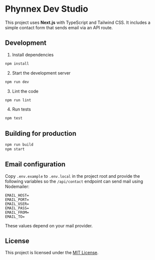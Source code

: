 # Phynnex Dev Studio

This project uses **Next.js** with TypeScript and Tailwind CSS. It includes a simple contact form that sends email via an API route.

## Development

1. Install dependencies

```bash
npm install
```

2. Start the development server

```bash
npm run dev
```

3. Lint the code

```bash
npm run lint
```

4. Run tests

```bash
npm test
```

## Building for production

```bash
npm run build
npm start
```

## Email configuration

Copy `.env.example` to `.env.local` in the project root and provide the following variables so the `/api/contact` endpoint can send mail using Nodemailer:

```
EMAIL_HOST=
EMAIL_PORT=
EMAIL_USER=
EMAIL_PASS=
EMAIL_FROM=
EMAIL_TO=
```

These values depend on your mail provider.

## License

This project is licensed under the [MIT License](LICENSE).
